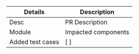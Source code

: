 | Details          | Description         |
| ---------------- | ------------------- |
| Desc             | PR Description      |
| Module           | Impacted components |
| Added test cases | [ ]                 |
